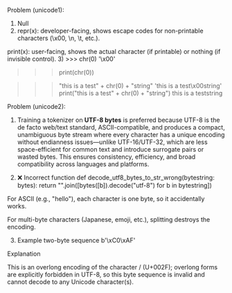 Problem (unicode1):

1) Null
2) repr(x): developer-facing, shows escape codes for non-printable characters (\x00, \n, \t, etc.).

print(x): user-facing, shows the actual character (if printable) or nothing (if invisible control).
3) >>> chr(0)
'\x00'
>>> print(chr(0))

>>> "this is a test" + chr(0) + "string"
'this is a test\x00string'
>>> print("this is a test" + chr(0) + "string")
this is a teststring

Problem (unicode2):

1) Training a tokenizer on **UTF-8 bytes** is preferred because UTF-8 is the de facto web/text standard, ASCII-compatible, and produces a compact, unambiguous byte stream where every character has a unique encoding without endianness issues—unlike UTF-16/UTF-32, which are less space-efficient for common text and introduce surrogate pairs or wasted bytes. This ensures consistency, efficiency, and broad compatibility across languages and platforms.

2) ❌ Incorrect function
def decode_utf8_bytes_to_str_wrong(bytestring: bytes):
    return "".join([bytes([b]).decode("utf-8") for b in bytestring])


For ASCII (e.g., "hello"), each character is one byte, so it accidentally works.

For multi-byte characters (Japanese, emoji, etc.), splitting destroys the encoding.

3) Example two-byte sequence
b'\xC0\xAF'

Explanation

This is an overlong encoding of the character / (U+002F); overlong forms are explicitly forbidden in UTF-8, so this byte sequence is invalid and cannot decode to any Unicode character(s).

